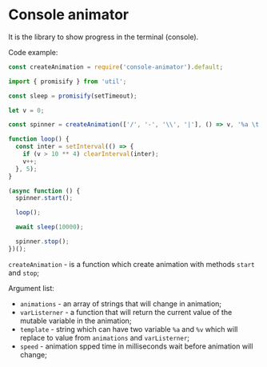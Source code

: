 # Console animator

It is the library to show progress in the terminal (console).

Code example:

```js
const createAnimation = require('console-animator').default;

import { promisify } from 'util';

const sleep = promisify(setTimeout);

let v = 0;

const spinner = createAnimation(['/', '-', '\\', '|'], () => v, '%a \t %v', 200);

function loop() {
  const inter = setInterval(() => {
    if (v > 10 ** 4) clearInterval(inter);
    v++;
  }, 5);
}

(async function () {
  spinner.start();

  loop();

  await sleep(10000);

  spinner.stop();
})();

```

`createAnimation` - is a function which create animation with methods `start` and `stop`;

Argument list:

- `animations` - an array of strings that will change in animation;
- `varListerner` - a function that will return the current value of the mutable variable in the animation; 
- `template` - string which can have two variable `%a` and `%v` which will replace to value from `animations` and `varListerner`;
- `speed` - animation spped time in milliseconds wait before animation will change;
